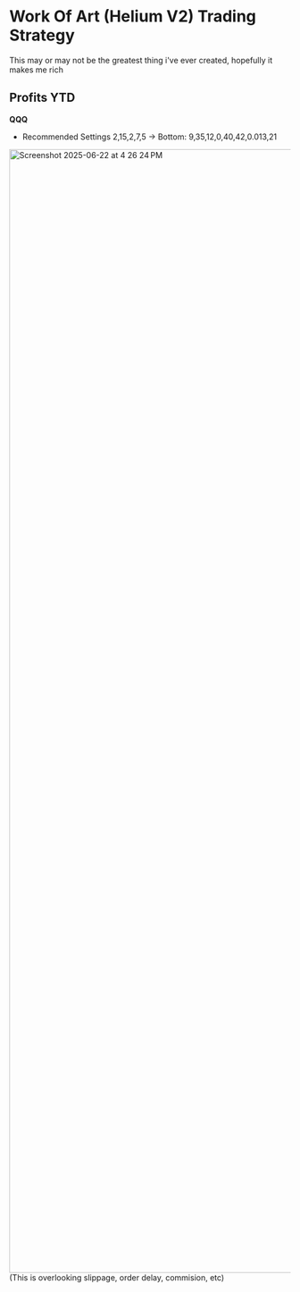 # Work Of Art (Helium V2) Trading Strategy
This may or may not be the greatest thing i've ever created, hopefully it makes me rich

## Profits YTD
**QQQ**
- Recommended Settings
2,15,2,7,5 -> Bottom: 9,35,12,0,40,42,0.013,21
<img width="2012" alt="Screenshot 2025-06-22 at 4 26 24 PM" src="https://github.com/user-attachments/assets/56a90efd-6673-403b-8424-4b01437f3b13" />
(This is overlooking slippage, order delay, commision, etc)
